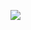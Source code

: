 ![](https://github-readme-stats.vercel.app/api?XH-03=你的Github用户名e&show_icons=true&theme=transparent)

